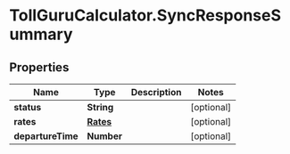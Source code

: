 # TollGuruCalculator.SyncResponseSummary

## Properties
Name | Type | Description | Notes
------------ | ------------- | ------------- | -------------
**status** | **String** |  | [optional] 
**rates** | [**Rates**](Rates.md) |  | [optional] 
**departureTime** | **Number** |  | [optional] 
